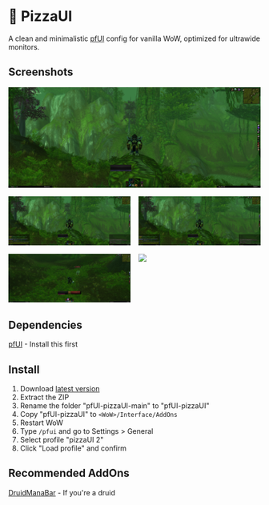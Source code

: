 # 🍕 PizzaUI

A clean and minimalistic [pfUI](https://github.com/shagu/pfUI) config for vanilla WoW, optimized for
ultrawide monitors.

## Screenshots

<img src="https://raw.githubusercontent.com/Pizzahawaiii/pfUI-pizzaUI/main/screenshots/clean.png">
<p float="left">
  <img src="https://raw.githubusercontent.com/Pizzahawaiii/pfUI-pizzaUI/main/screenshots/chat.png" width="48.5%">
  <img src="https://raw.githubusercontent.com/Pizzahawaiii/pfUI-pizzaUI/main/screenshots/chat-xp-rep.png" width="48.5%" align="right">
</p>
<p float="left">
  <img src="https://raw.githubusercontent.com/Pizzahawaiii/pfUI-pizzaUI/main/screenshots/casting.png" width="48.5%">
  <img src="https://raw.githubusercontent.com/Pizzahawaiii/pfUI-pizzaUI/main/screenshots/melee.png" width="48.5%" align="right">
</p>

## Dependencies

[pfUI](https://github.com/shagu/pfUI) - Install this first

## Install

1. Download [latest version](https://github.com/Pizzahawaiii/pfUI-pizzaUI/archive/main.zip)
2. Extract the ZIP
3. Rename the folder "pfUI-pizzaUI-main" to "pfUI-pizzaUI"
4. Copy "pfUI-pizzaUI" to `<WoW>/Interface/AddOns`
5. Restart WoW
6. Type `/pfui` and go to Settings > General
7. Select profile "pizzaUI 2"
8. Click "Load profile" and confirm

## Recommended AddOns

[DruidManaBar](https://github.com/gashole/DruidManaBar) - If you're a druid